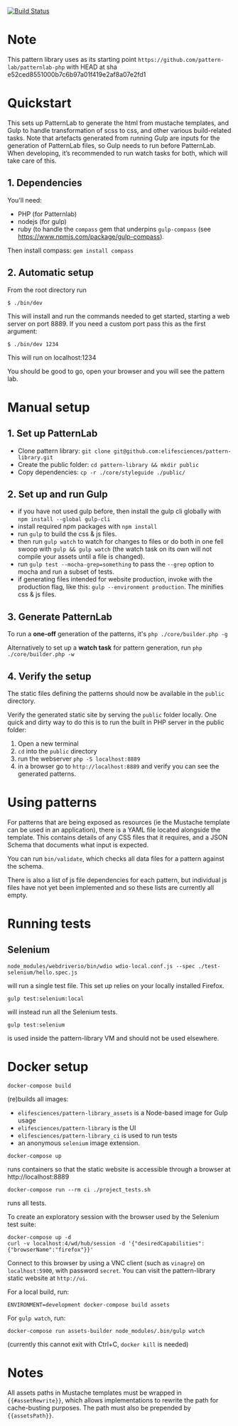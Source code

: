 [![Build Status](https://alfred.elifesciences.org/buildStatus/icon?job=prod-pattern-library)](https://alfred.elifesciences.org/job/prod-pattern-library/)
# Note
This pattern library uses as its starting point  `https://github.com/pattern-lab/patternlab-php` with HEAD at sha e52ced8551000b7c6b97a01f419e2af8a07e2fd1

# Quickstart

This sets up PatternLab to generate the html from mustache templates, and Gulp to handle transformation
of scss to css, and other various build-related tasks. Note that artefacts generated from running Gulp are
inputs for the generation of PatternLab files, so Gulp needs to run before PatternLab. When developing,
it’s recommended to run watch tasks for both, which will take care of this.

## 1. Dependencies
You'll need:

 - PHP (for Patternlab)
 - nodejs (for gulp)
 - ruby (to handle the `compass` gem that underpins `gulp-compass` (see https://www.npmjs.com/package/gulp-compass).

Then install compass: `gem install compass`

## 2. Automatic setup
From the root directory run
```
$ ./bin/dev
```
This will install and run the commands needed to get started, starting a web server on port 8889. If you need a custom port pass this as the first argument:
```
$ ./bin/dev 1234
```
This will run on localhost:1234 

You should be good to go, open your browser and you will see the pattern lab.

# Manual setup

## 1. Set up PatternLab

- Clone pattern library: `git clone git@github.com:elifesciences/pattern-library.git`
- Create the public folder: `cd pattern-library && mkdir public`
- Copy dependencies: `cp -r ./core/styleguide ./public/`

## 2. Set up and run Gulp

- if you have not used gulp before, then install the gulp cli globally with `npm install --global gulp-cli`
- install required npm packages with `npm install`
- run `gulp` to build the css & js files.
- then run `gulp watch` to watch for changes to files or do both in one fell swoop with `gulp && gulp watch` (the watch task on its own will not compile your assets until a file is changed).
- run `gulp test --mocha-grep=something` to pass the `--grep` option to mocha and run a subset of tests.
- if generating files intended for website production, invoke with the production flag, like this: `gulp --environment production`. The minifies css & js files.

## 3. Generate PatternLab

To run a **one-off** generation of the patterns, it's `php ./core/builder.php -g`

Alternatively to set up a **watch task** for pattern generation, run `php ./core/builder.php -w` 

## 4. Verify the setup

The static files defining the patterns should now be available in the `public` directory.

Verify the generated static site by serving the `public` folder locally. One quick and dirty way to do this is to run the built in PHP server in the public folder:

  1. Open a new terminal
  2. `cd` into the `public` directory
  3. run the webserver `php -S localhost:8889`
  4. in a browser go to `http://localhost:8889` and verify you can see the generated patterns.

# Using patterns

For patterns that are being exposed as resources (ie the Mustache template can be used in an application), there is a YAML file located alongside the template. This contains details of any CSS files that it requires, and a JSON Schema that documents what input is expected.

You can run `bin/validate`, which checks all data files for a pattern against the schema.

There is also a list of js file dependencies for each pattern, but individual js files have not yet been implemented and so these lists are currently all empty.

# Running tests

## Selenium

```
node_modules/webdriverio/bin/wdio wdio-local.conf.js --spec ./test-selenium/hello.spec.js
```

will run a single test file. This set up relies on your locally installed Firefox.

```
gulp test:selenium:local
```

will instead run all the Selenium tests.

```
gulp test:selenium
```

is used inside the pattern-library VM and should not be used elsewhere.

# Docker setup

```
docker-compose build
```

(re)builds all images:

- `elifesciences/pattern-library_assets` is a Node-based image for Gulp usage
- `elifesciences/pattern-library` is the UI
- `elifesciences/pattern-library_ci` is used to run tests
- an anonymous `selenium` image extension.

```
docker-compose up
```

runs containers so that the static website is accessible through a browser at http://localhost:8889

```
docker-compose run --rm ci ./project_tests.sh
```

runs all tests.

To create an exploratory session with the browser used by the Selenium test suite:

```
docker-compose up -d
curl -v localhost:4/wd/hub/session -d '{"desiredCapabilities":{"browserName":"firefox"}}'
```

Connect to this browser by using a VNC client (such as `vinagre`) on `localhost:5900`, with password `secret`. You can visit the pattern-library static website at `http://ui`.

For a local build, run:

```
ENVIRONMENT=development docker-compose build assets
```

For `gulp watch`, run:

```
docker-compose run assets-builder node_modules/.bin/gulp watch
```

(currently this cannot exit with Ctrl+C, `docker kill` is needed)

# Notes

All assets paths in Mustache templates must be wrapped in `{{#assetRewrite}}`, which allows implementations to rewrite the path for cache-busting purposes. The path must also be prepended by `{{assetsPath}}`. 
